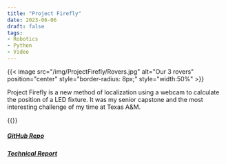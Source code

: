 ```yaml
---
title: "Project Firefly"
date: 2023-06-06
draft: false
tags:
- Robotics
- Python
- Video
---
```


{{< image src="/img/ProjectFirefly/Rovers.jpg" alt="Our 3 rovers" position="center" style="border-radius: 8px;" style="width:50%" >}}

Project Firefly is a new method of localization using a webcam to calculate the position of a LED fixture. It was my senior capstone and the most interesting challenge of my time at Texas A&M. 

{{<youtube MSs9HHhLadw>}} 


##### [GitHub Repo](https://github.com/Will-Morr/ProjectFirefly)
##### [Technical Report](/img/ProjectFirefly/FireFly_Technical_Report.pdf)
